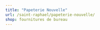 ```yaml
---
title: "Papeterie Nouvelle"
url: /saint-raphael/papeterie-nouvelle/
shop: fournitures de bureau
---
```

